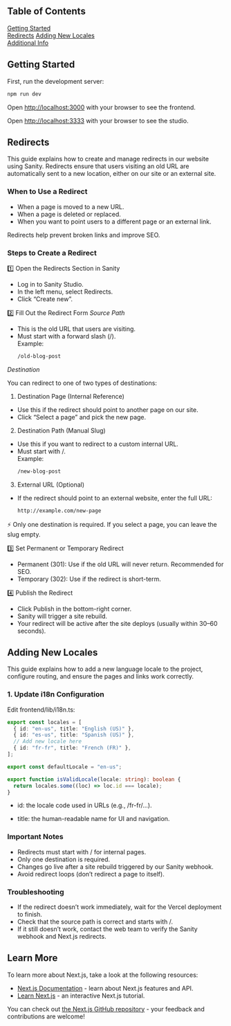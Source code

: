 ## Table of Contents

[Getting Started](#getting-started)  
[Redirects](#redirects)
[Adding New Locales](#adding-new-locales)  
[Additional Info](#learn-more)

## Getting Started

First, run the development server:

```bash
npm run dev
```

Open [http://localhost:3000](http://localhost:3000) with your browser to see the frontend.

Open [http://localhost:3333](http://localhost:3333) with your browser to see the studio.

## Redirects

This guide explains how to create and manage redirects in our website using Sanity. Redirects ensure that users visiting an old URL are automatically sent to a new location, either on our site or an external site.

### When to Use a Redirect

- When a page is moved to a new URL.
- When a page is deleted or replaced.
- When you want to point users to a different page or an external link.

Redirects help prevent broken links and improve SEO.

### Steps to Create a Redirect

1️⃣ Open the Redirects Section in Sanity

- Log in to Sanity Studio.
- In the left menu, select Redirects.
- Click “Create new”.

2️⃣ Fill Out the Redirect Form
_Source Path_

- This is the old URL that users are visiting.
- Must start with a forward slash (/).  
  Example:
  ```bash
  /old-blog-post
  ```

_Destination_

You can redirect to one of two types of destinations:

1. Destination Page (Internal Reference)

- Use this if the redirect should point to another page on our site.
- Click “Select a page” and pick the new page.

2. Destination Path (Manual Slug)

- Use this if you want to redirect to a custom internal URL.
- Must start with /.  
  Example:
  ```bash
  /new-blog-post
  ```

3. External URL (Optional)

- If the redirect should point to an external website, enter the full URL:
  ```bash
  http://example.com/new-page
  ```

⚡ Only one destination is required. If you select a page, you can leave the slug empty.

3️⃣ Set Permanent or Temporary Redirect

- Permanent (301): Use if the old URL will never return. Recommended for SEO.
- Temporary (302): Use if the redirect is short-term.

4️⃣ Publish the Redirect

- Click Publish in the bottom-right corner.
- Sanity will trigger a site rebuild.
- Your redirect will be active after the site deploys (usually within 30–60 seconds).

## Adding New Locales

This guide explains how to add a new language locale to the project, configure routing, and ensure the pages and links work correctly.

### 1. Update i18n Configuration

Edit frontend/lib/i18n.ts:

```ts
export const locales = [
  { id: "en-us", title: "English (US)" },
  { id: "es-us", title: "Spanish (US)" },
  // Add new locale here
  { id: "fr-fr", title: "French (FR)" },
];

export const defaultLocale = "en-us";

export function isValidLocale(locale: string): boolean {
  return locales.some((loc) => loc.id === locale);
}
```

- id: the locale code used in URLs (e.g., /fr-fr/...).

- title: the human-readable name for UI and navigation.

### Important Notes

- Redirects must start with / for internal pages.
- Only one destination is required.
- Changes go live after a site rebuild triggered by our Sanity webhook.
- Avoid redirect loops (don’t redirect a page to itself).

### Troubleshooting

- If the redirect doesn’t work immediately, wait for the Vercel deployment to finish.
- Check that the source path is correct and starts with /.
- If it still doesn’t work, contact the web team to verify the Sanity webhook and Next.js redirects.

## Learn More

To learn more about Next.js, take a look at the following resources:

- [Next.js Documentation](https://nextjs.org/docs) - learn about Next.js features and API.
- [Learn Next.js](https://nextjs.org/learn) - an interactive Next.js tutorial.

You can check out [the Next.js GitHub repository](https://github.com/vercel/next.js) - your feedback and contributions are welcome!

